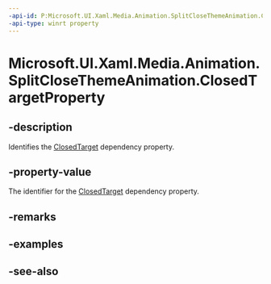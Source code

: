 ```yaml
---
-api-id: P:Microsoft.UI.Xaml.Media.Animation.SplitCloseThemeAnimation.ClosedTargetProperty
-api-type: winrt property
---
```


<!-- Property syntax
public Windows.UI.Xaml.DependencyProperty ClosedTargetProperty { get; }
-->

# Microsoft.UI.Xaml.Media.Animation.SplitCloseThemeAnimation.ClosedTargetProperty

## -description
Identifies the [ClosedTarget](splitclosethemeanimation_closedtarget.md) dependency property.

## -property-value
The identifier for the [ClosedTarget](splitclosethemeanimation_closedtarget.md) dependency property.

## -remarks

## -examples

## -see-also
